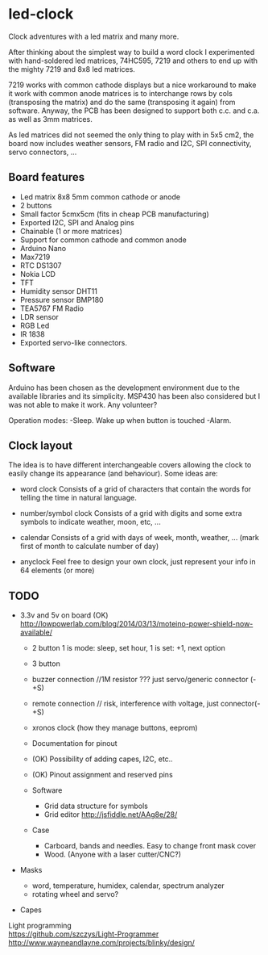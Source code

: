 led-clock
=========

Clock adventures with a led matrix and many more.

After thinking about the simplest way to build a word clock I experimented with hand-soldered led matrices, 74HC595, 7219 and others to end up with the mighty 7219 and 8x8 led matrices.

7219 works with common cathode displays but a nice workaround to make it work with common anode matrices is to interchange rows by cols (transposing the matrix) and do the same (transposing it again) from software. Anyway, the PCB has been designed to support both c.c. and c.a. as well as 3mm matrices.

As led matrices did not seemed the only thing to play with in 5x5 cm2, the board now includes weather sensors, FM radio and I2C, SPI connectivity, servo connectors, ...

Board features
--------------

  - Led matrix 8x8 5mm common cathode or anode
  - 2 buttons
  - Small factor 5cmx5cm (fits in cheap PCB manufacturing)
  - Exported I2C, SPI and Analog pins
  - Chainable (1 or more matrices)
  - Support for common cathode and common anode
  - Arduino Nano
  - Max7219
  - RTC DS1307
  - Nokia LCD
  - TFT
  - Humidity sensor DHT11
  - Pressure sensor BMP180
  - TEA5767 FM Radio
  - LDR sensor
  - RGB Led
  - IR 1838
  - Exported servo-like connectors.

Software
--------

  Arduino has been chosen as the development environment due to the available libraries and its simplicity. MSP430 has been also considered but I was not able to make it work. Any volunteer?

  Operation modes:
  -Sleep. Wake up when button is touched
  -Alarm.

Clock layout
------------

  The idea is to have different interchangeable covers allowing the clock to easily change its appearance (and behaviour).
  Some ideas are:
  
- word clock
  Consists of a grid of characters that contain the words for telling the time in natural language.
      
- number/symbol clock
  Consists of a grid with digits and some extra symbols to indicate weather, moon, etc, ...
      
- calendar
  Consists of a grid with days of week, month, weather, ... (mark first of month to calculate number of day)
	  
- anyclock
    Feel free to design your own clock, just represent your info in 64 elements (or more)

TODO
----
  
- 3.3v and 5v on board (OK)
	http://lowpowerlab.com/blog/2014/03/13/moteino-power-shield-now-available/
	- 2 button
		1 is mode: sleep, set hour, 
		1 is set:  +1, next option
	- 3 button	
    - buzzer connection  //1M resistor ??? just servo/generic connector (-+S)
	- remote connection // risk, interference with voltage, just connector(-+S)
	- xronos clock (how they manage buttons, eeprom)

	- Documentation for pinout

	- (OK) Possibility of adding capes, I2C, etc..
    - (OK) Pinout assignment and reserved pins


  - Software  
    - Grid data structure for symbols    
    - Grid editor http://jsfiddle.net/AAg8e/28/
    
  - Case
    - Carboard, bands and needles. Easy to change front mask cover
    - Wood. (Anyone with a laser cutter/CNC?)
 
 - Masks
    - word, temperature, humidex, calendar, spectrum analyzer
    - rotating wheel and servo?
 - Capes

Light programming	
https://github.com/szczys/Light-Programmer
http://www.wayneandlayne.com/projects/blinky/design/
